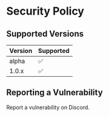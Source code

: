 # Security Policy

## Supported Versions

| Version | Supported          |
|---------| ------------------ |
| alpha     | :white_check_mark: |
| 1.0.x   | :white_check_mark: |


## Reporting a Vulnerability

Report a vulnerability on Discord.
